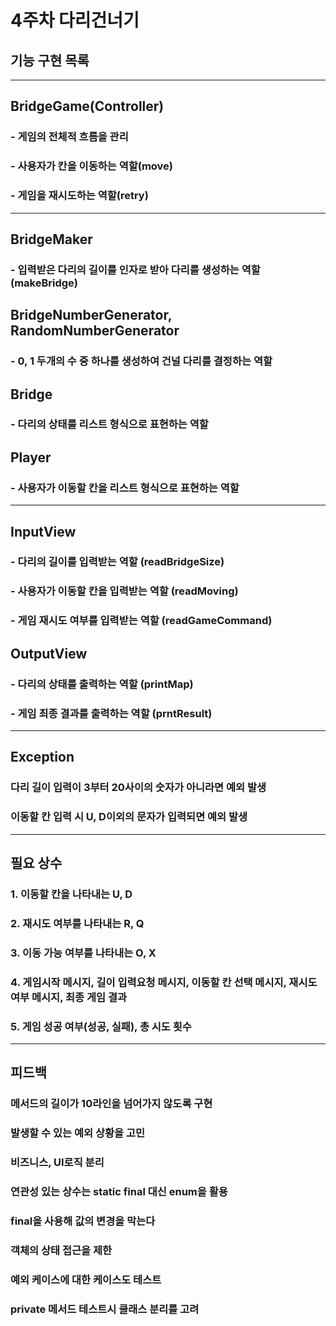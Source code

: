 # 4주차 다리건너기
## 기능 구현 목록

---

## BridgeGame(Controller)
### - 게임의 전체적 흐름을 관리
### - 사용자가 칸을 이동하는 역할(move)
### - 게임을 재시도하는 역할(retry)

---
## BridgeMaker
### - 입력받은 다리의 길이를 인자로 받아 다리를 생성하는 역할(makeBridge)

## BridgeNumberGenerator, RandomNumberGenerator
### - 0, 1 두개의 수 중 하나를 생성하여 건널 다리를 결정하는 역할

## Bridge
### - 다리의 상태를 리스트 형식으로 표현하는 역할

## Player
### - 사용자가 이동할 칸을 리스트 형식으로 표현하는 역할

---

## InputView
### - 다리의 길이를 입력받는 역할 (readBridgeSize)
### - 사용자가 이동할 칸을 입력받는 역할 (readMoving)
### - 게임 재시도 여부를 입력받는 역할 (readGameCommand)

## OutputView
### - 다리의 상태를 출력하는 역할 (printMap)
### - 게임 최종 결과를 출력하는 역할 (prntResult)

---
## Exception
### 다리 길이 입력이 3부터 20사이의 숫자가 아니라면 예외 발생
### 이동할 칸 입력 시 U, D이외의 문자가 입력되면 예외 발생

---

## 필요 상수
### 1. 이동할 칸을 나타내는 U, D
### 2. 재시도 여부를 나타내는 R, Q
### 3. 이동 가능 여부를 나타내는 O, X
### 4. 게임시작 메시지, 길이 입력요청 메시지, 이동할 칸 선택 메시지, 재시도 여부 메시지, 최종 게임 결과
### 5. 게임 성공 여부(성공, 실패), 총 시도 횟수

---

## 피드백
### 메서드의 길이가 10라인을 넘어가지 않도록 구현
### 발생할 수 있는 예외 상황을 고민
### 비즈니스, UI로직 분리
### 연관성 있는 상수는 static final 대신 enum을 활용
### final을 사용해 값의 변경을 막는다
### 객체의 상태 접근을 제한
### 예외 케이스에 대한 케이스도 테스트
### private 메서드 테스트시 클래스 분리를 고려

